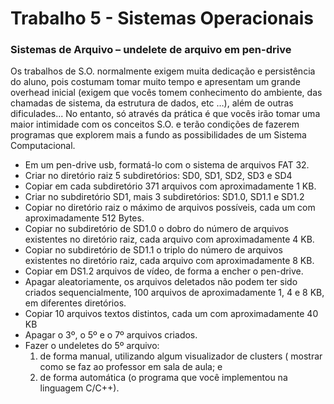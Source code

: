 # Trabalho 5 - Sistemas Operacionais 
### Sistemas de Arquivo – undelete de arquivo em pen-drive
Os trabalhos de S.O. normalmente exigem muita dedicação e persistência do aluno, pois costumam tomar muito tempo e apresentam um grande overhead inicial (exigem que vocês tomem conhecimento do ambiente, das chamadas de sistema, da estrutura de dados, etc …), além de outras dificulades... No entanto, só através da prática é que vocês irão tomar uma maior intimidade com os conceitos S.O. e terão condições de fazerem programas que explorem mais a fundo as possibilidades de um Sistema Computacional.
- Em um pen-drive usb, formatá-lo com o sistema de arquivos FAT 32.
- Criar no diretório raiz 5 subdiretórios: SD0, SD1, SD2, SD3 e SD4
- Copiar em cada subdiretório 371 arquivos com aproximadamente 1 KB.
- Criar no subdiretório SD1, mais 3 subdiretórios: SD1.0, SD1.1 e SD1.2
- Copiar no diretório raiz o máximo de arquivos possíveis, cada um com aproximadamente 512 Bytes.
- Copiar no subdiretório de SD1.0 o dobro do número de arquivos existentes no diretório raiz, cada arquivo com aproximadamente 4 KB.
- Copiar no subdiretório de SD1.1 o triplo do número de arquivos existentes no diretório raiz, cada arquivo com aproximadamente 8 KB.
- Copiar em DS1.2 arquivos de vídeo, de forma a encher o pen-drive.
- Apagar aleatoriamente, os arquivos deletados não podem ter sido criados sequencialmente, 100 arquivos de aproximadamente 1, 4 e 8 KB, em diferentes diretórios.
- Copiar 10 arquivos textos distintos, cada um com aproximadamente 40 KB
- Apagar o 3º, o 5º e o 7º arquivos criados.
- Fazer o undeletes do 5º arquivo:
  1. de forma manual, utilizando algum visualizador de clusters ( mostrar como se faz ao professor em sala de aula; e
  2. de forma automática (o programa que você implementou na linguagem C/C++).
